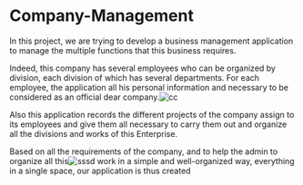 # Company-Management
In this project, we are trying to develop a business management application to manage the multiple functions that this business requires.

Indeed, this company has several employees who can be organized by division, each division of which has several departments. For each employee, the application all his personal information and necessary to be considered as an official dear company.![cc](https://user-images.githubusercontent.com/57497464/154806327-9da7fb68-e2ea-42ca-9806-634c8be7a05f.png)


Also this application records the different projects of the company assign to its employees and give them all necessary to carry them out and organize all the divisions and works of this Enterprise.



Based on all the requirements of the company, and to help the admin to organize all this![sssd](https://user-images.githubusercontent.com/57497464/154806333-b746dd69-ef96-4503-a679-6c5ae726debb.png)
 work in a simple and well-organized way, everything in a single space, our application is thus created
